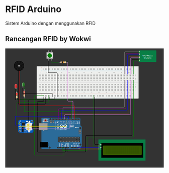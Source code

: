 # RFID Arduino 
Sistem Arduino dengan menggunakan RFID 

## Rancangan RFID by Wokwi
![Image](https://github.com/skrulleps/RFIDAbsen-Arduino/blob/main/SC-ArduinoRFID.png)

